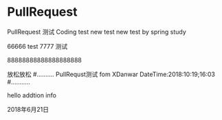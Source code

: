 # PullRequest
PullRequest 测试
Coding test
new test
new test by spring
study

66666
test
7777
测试

88888888888888888888

放松放松
#..........
PullRequst测试 fom XDanwar
DateTime:2018:10:19;16:03
#...........

hello
addtion info

2018年6月21日
